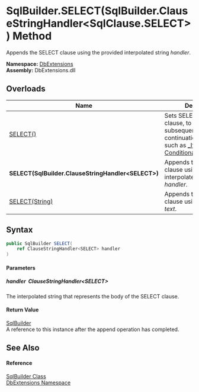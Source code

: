 SqlBuilder.SELECT(SqlBuilder.ClauseStringHandler&lt;SqlClause.SELECT>) Method
=============================================================================
Appends the SELECT clause using the provided interpolated string *handler*.
  
**Namespace:** [DbExtensions][1]  
**Assembly:** DbExtensions.dll

Overloads
---------

| Name                                                  | Description                                                                                                                                         |
| ----------------------------------------------------- | --------------------------------------------------------------------------------------------------------------------------------------------------- |
| [SELECT()][2]                                         | Sets SELECT as the next clause, to be used by subsequent calls to clause continuation methods, such as [_If(Boolean, ConditionalStringHandler)][3]. |
| **SELECT(SqlBuilder.ClauseStringHandler&lt;SELECT>)** | Appends the SELECT clause using the provided interpolated string *handler*.                                                                         |
| [SELECT(String)][4]                                   | Appends the SELECT clause using the provided *text*.                                                                                                |


Syntax
------

```csharp
public SqlBuilder SELECT(
	ref ClauseStringHandler<SELECT> handler
)
```

#### Parameters

##### *handler*  ClauseStringHandler&lt;SELECT>
The interpolated string that represents the body of the SELECT clause.

#### Return Value
[SqlBuilder][5]  
A reference to this instance after the append operation has completed.

See Also
--------

#### Reference
[SqlBuilder Class][5]  
[DbExtensions Namespace][1]  

[1]: ../README.md
[2]: SELECT.md
[3]: _If.md
[4]: SELECT_2.md
[5]: README.md